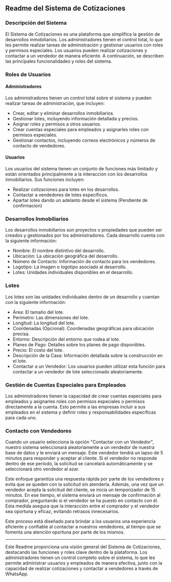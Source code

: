 ## Readme del Sistema de Cotizaciones

### Descripción del Sistema

El Sistema de Cotizaciones es una plataforma que simplifica la gestión de desarrollos inmobiliarios. Los administradores tienen el control total, lo que les permite realizar tareas de administración y gestionar usuarios con roles y permisos especiales. Los usuarios pueden realizar cotizaciones y contactar a un vendedor de manera eficiente. A continuación, se describen las principales funcionalidades y roles del sistema.

### Roles de Usuarios

#### Administradores
Los administradores tienen un control total sobre el sistema y pueden realizar tareas de administración, que incluyen:

- Crear, editar y eliminar desarrollos inmobiliarios.
- Gestionar lotes, incluyendo información detallada y precios.
- Asignar roles y permisos a otros usuarios.
- Crear cuentas especiales para empleados y asignarles roles con permisos especiales.
- Gestionar contactos, incluyendo correos electrónicos y números de contacto de vendedores.

#### Usuarios
Los usuarios del sistema tienen un conjunto de funciones más limitado y están orientados principalmente a la interacción con los desarrollos inmobiliarios. Sus funciones incluyen:

- Realizar cotizaciones para lotes en los desarrollos.
- Contactar a vendedores de lotes específicos.
- Apartar lotes dando un adelanto desde el sistema (Pendiente de confirmacion)

### Desarrollos Inmobiliarios

Los desarrollos inmobiliarios son proyectos o propiedades que pueden ser creados y gestionados por los administradores. Cada desarrollo cuenta con la siguiente información:

- Nombre: El nombre distintivo del desarrollo.
- Ubicación: La ubicación geográfica del desarrollo.
- Número de Contacto: Información de contacto para los vendedores.
- Logotipo: La imagen o logotipo asociado al desarrollo.
- Lotes: Unidades individuales disponibles en el desarrollo.

### Lotes

Los lotes son las unidades individuales dentro de un desarrollo y cuentan con la siguiente información:

- Área: El tamaño del lote.
- Perímetro: Las dimensiones del lote.
- Longitud: La longitud del lote.
- Coordenadas (Opcional): Coordenadas geográficas para ubicación precisa.
- Entorno: Descripción del entorno que rodea al lote.
- Planes de Pago: Detalles sobre los planes de pago disponibles.
- Precio: El costo del lote.
- Descripción de la Casa: Información detallada sobre la construcción en el lote.
- Contactar a un Vendedor: Los usuarios pueden utilizar esta función para contactar a un vendedor de lote seleccionado aleatoriamente.

### Gestión de Cuentas Especiales para Empleados

Los administradores tienen la capacidad de crear cuentas especiales para empleados y asignarles roles con permisos especiales o permisos directamente a la cuenta. Esto permite a las empresas incluir a sus empleados en el sistema y definir roles y responsabilidades específicas para cada uno.

### Contacto con Vendedores

Cuando un usuario selecciona la opción "Contactar con un Vendedor", nuestro sistema seleccionará aleatoriamente a un vendedor de nuestra base de datos y le enviará un mensaje. Este vendedor tendrá un lapso de 5 minutos para responder y aceptar al cliente. Si el vendedor no responde dentro de ese período, la solicitud se cancelará automáticamente y se seleccionará otro vendedor al azar.

Este enfoque garantiza una respuesta rápida por parte de los vendedores y evita que se queden con la solicitud sin atenderla. Además, una vez que un vendedor acepta la solicitud del cliente, se inicia un temporizador de 15 minutos. En ese tiempo, el sistema enviará un mensaje de confirmación al comprador, preguntando si el vendedor se ha puesto en contacto con él. Esta medida asegura que la interacción entre el comprador y el vendedor sea oportuna y eficaz, evitando retrasos innecesarios.

Este proceso está diseñado para brindar a los usuarios una experiencia eficiente y confiable al contactar a nuestros vendedores, al tiempo que se fomenta una atención oportuna por parte de los mismos.

---

Este Readme proporciona una visión general del Sistema de Cotizaciones, destacando las funciones y roles clave dentro de la plataforma. Los administradores tienen un control completo sobre el sistema, lo que les permite administrar usuarios y empleados de manera efectiva, junto con la capacidad de realizar cotizaciones y contactar a vendedores a través de WhatsApp.